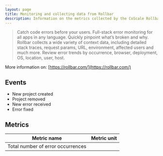 ```yaml
---
layout: page
title: Monitoring and collecting data from Rollbar
description: Information on the metrics collected by the CoScale Rollbar plugin.
---
```


> Catch code errors before your users. Full-stack error monitoring for all apps in any language. Quickly pinpoint what’s broken and why. Rollbar collects a wide variety of context data, including detailed stack traces, request params, URL, environment, affected users and much more. Review error trends by occurrence, browser, deployment, OS, location, user, host.

More information on: [https://rollbar.com/](https://rollbar.com/)

## Events

* New project created
* Project removed
* New error received
* Error fixed


## Metrics

| Metric name                       | Metric unit |
|-----------------------------------|-------------|
| Total number of error occurrences |             |
